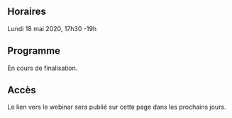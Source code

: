 ## Horaires
Lundi 18 mai 2020, 17h30 -19h

## Programme
En cours de finalisation.

## Accès
Le lien vers le webinar sera publié sur cette page dans les prochains jours.

